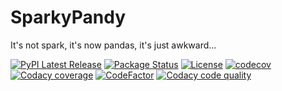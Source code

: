 # SparkyPandy

It's not spark, it's now pandas, it's just awkward...

[![PyPI Latest Release](https://img.shields.io/pypi/v/sparkypandy.svg)](https://pypi.org/project/sparkypandy/)
[![Package Status](https://img.shields.io/pypi/status/sparkypandy.svg)](https://pypi.org/project/sparkypandy/)
[![License](https://img.shields.io/pypi/l/sparkypandy.svg)](https://github.com/tpvasconcelos/sparkypandy/blob/master/LICENSE)
[![codecov](https://codecov.io/gh/tpvasconcelos/sparkypandy/branch/master/graph/badge.svg?token=U1LW7Y01II)](https://codecov.io/gh/tpvasconcelos/sparkypandy)
[![Codacy coverage](https://app.codacy.com/project/badge/Coverage/24e94a244a504de8a345b70f41c34445)](https://www.codacy.com/gh/tpvasconcelos/sparkypandy/dashboard?utm_content=tpvasconcelos/sparkypandy&utm_campaign=Badge_Coverage)
[![CodeFactor](https://www.codefactor.io/repository/github/tpvasconcelos/sparkypandy/badge)](https://www.codefactor.io/repository/github/tpvasconcelos/sparkypandy)
[![Codacy code quality](https://app.codacy.com/project/badge/Grade/24e94a244a504de8a345b70f41c34445)](https://www.codacy.com/gh/tpvasconcelos/sparkypandy/dashboard?utm_source=github.com&amp;utm_medium=referral&amp;utm_content=tpvasconcelos/sparkypandy&amp;utm_campaign=Badge_Grade)
